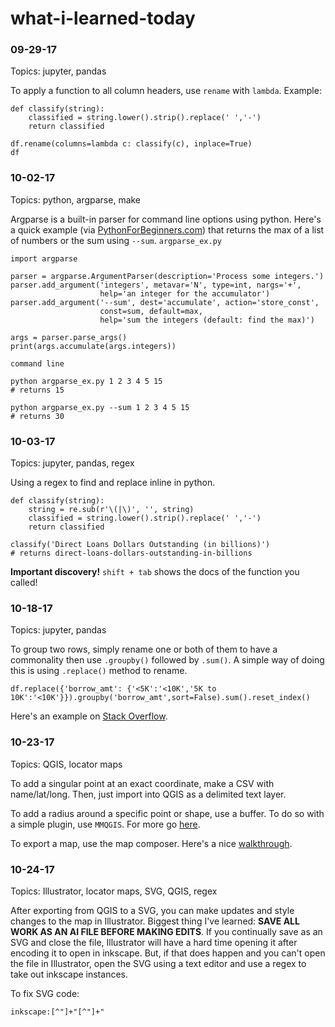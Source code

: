 # what-i-learned-today

### 09-29-17
Topics: jupyter, pandas

To apply a function to all column headers, use `rename` with `lambda`.
Example:
```
def classify(string):
    classified = string.lower().strip().replace(' ','-')
    return classified

df.rename(columns=lambda c: classify(c), inplace=True)
df
```

### 10-02-17
Topics: python, argparse, make

Argparse is a built-in parser for command line options using python. Here's a quick example (via [PythonForBeginners.com](http://www.pythonforbeginners.com/argparse/argparse-tutorial)) that returns the max of a list of numbers or the sum using `--sum`.
`argparse_ex.py`
```
import argparse

parser = argparse.ArgumentParser(description='Process some integers.')
parser.add_argument('integers', metavar='N', type=int, nargs='+',
                    help='an integer for the accumulator')
parser.add_argument('--sum', dest='accumulate', action='store_const',
                    const=sum, default=max,
                    help='sum the integers (default: find the max)')

args = parser.parse_args()
print(args.accumulate(args.integers))
```

`command line`
```
python argparse_ex.py 1 2 3 4 5 15
# returns 15

python argparse_ex.py --sum 1 2 3 4 5 15
# returns 30
```

### 10-03-17
Topics: jupyter, pandas, regex

Using a regex to find and replace inline in python.
```
def classify(string):
    string = re.sub(r'\(|\)', '', string)
    classified = string.lower().strip().replace(' ','-')
    return classified

classify('Direct Loans Dollars Outstanding (in billions)')
# returns direct-loans-dollars-outstanding-in-billions
```

**Important discovery!**
`shift + tab` shows the docs of the function you called!

### 10-18-17
Topics: jupyter, pandas

To group two rows, simply rename one or both of them to have a commonality then use `.groupby()` followed by `.sum()`. A simple way of doing this is using `.replace()` method to rename.

```
df.replace({'borrow_amt': {'<5K':'<10K','5K to 10K':'<10K'}}).groupby('borrow_amt',sort=False).sum().reset_index()
```

Here's an example on [Stack Overflow](https://stackoverflow.com/questions/37947479/pandas-sum-two-rows-of-dataframe-without-rearranging-dataframe).

### 10-23-17
Topics: QGIS, locator maps

To add a singular point at an exact coordinate, make a CSV with name/lat/long. Then, just import into QGIS as a delimited text layer.

To add a radius around a specific point or shape, use a buffer. To do so with a simple plugin, use `MMQGIS`. For more go [here](https://gis.stackexchange.com/questions/29509/how-to-draw-a-circle-with-a-set-radius).

To export a map, use the map composer. Here's a nice [walkthrough](http://docs.qgis.org/2.0/da/docs/training_manual/map_composer/map_composer.html).

### 10-24-17
Topics: Illustrator, locator maps, SVG, QGIS, regex

After exporting from QGIS to a SVG, you can make updates and style changes to the map in Illustrator. Biggest thing I've learned: **SAVE ALL WORK AS AN AI FILE BEFORE MAKING EDITS**. If you continually save as an SVG and close the file, Illustrator will have a hard time opening it after encoding it to open in inkscape. But, if that does happen and you can't open the file in Illustrator, open the SVG using a text editor and use a regex to take out inkscape instances.

To fix SVG code:
```
inkscape:[^"]+"[^"]+"
```

